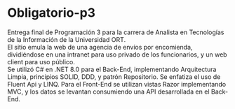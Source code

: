 # Obligatorio-p3
Entrega final de Programación 3 para la carrera de Analista en Tecnologías de la Información de la Universidad ORT.  
El sitio emula la web de una agencia de envíos por encomienda, dividiéndose en una intranet para uso privado de los funcionarios, y un web client para uso público.  
Se utilizó C# en .NET 8.0 para el Back-End, implementando Arquitectura Limpia, principios SOLID, DDD, y patrón Repositorio. Se enfatiza el uso de Fluent Api y LINQ. Para el Front-End se utilizan vistas Razor implementando MVC, y los datos se levantan consumiendo una API desarrollada en el Back-End.
